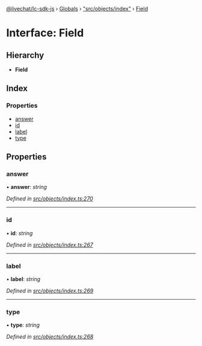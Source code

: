[@livechat/lc-sdk-js](../README.md) › [Globals](../globals.md) › ["src/objects/index"](../modules/_src_objects_index_.md) › [Field](_src_objects_index_.field.md)

# Interface: Field

## Hierarchy

* **Field**

## Index

### Properties

* [answer](_src_objects_index_.field.md#answer)
* [id](_src_objects_index_.field.md#id)
* [label](_src_objects_index_.field.md#label)
* [type](_src_objects_index_.field.md#type)

## Properties

###  answer

• **answer**: *string*

*Defined in [src/objects/index.ts:270](https://github.com/livechat/lc-sdk-js/blob/61db942/src/objects/index.ts#L270)*

___

###  id

• **id**: *string*

*Defined in [src/objects/index.ts:267](https://github.com/livechat/lc-sdk-js/blob/61db942/src/objects/index.ts#L267)*

___

###  label

• **label**: *string*

*Defined in [src/objects/index.ts:269](https://github.com/livechat/lc-sdk-js/blob/61db942/src/objects/index.ts#L269)*

___

###  type

• **type**: *string*

*Defined in [src/objects/index.ts:268](https://github.com/livechat/lc-sdk-js/blob/61db942/src/objects/index.ts#L268)*
